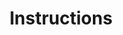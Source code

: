 ---
layout: default
title: Instructions
nav_order: 2
has_children: true
permalink: /docs/instructions
---